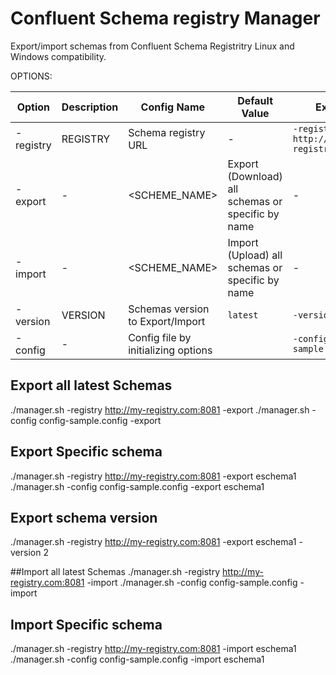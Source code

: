 # Confluent Schema registry Manager
Export/import schemas from Confluent Schema Registritry
Linux and Windows compatibility.

OPTIONS:

| Option  | Description | Config Name  | Default Value  | Example |
|---|---|---|---|---|
|  -registry | REGISTRY |  Schema registry URL | -  | `-registry http://my-registry.com:8081`|  
|  -export | - | <SCHEME_NAME> |  Export (Download) all schemas or specific by name | -  |  `-export schema.test` | 
|  -import | - | <SCHEME_NAME> |  Import (Upload) all schemas or specific by name | -  |  `-import schema.test` | 
|  -version | VERSION | Schemas version to Export/Import | `latest`  |  `-version 2` |
|  -config | - | Config file by initializing options |  |  `-config ./config-sample.config` |


## Export all latest Schemas
./manager.sh -registry http://my-registry.com:8081 -export
./manager.sh -config config-sample.config -export

## Export Specific schema
./manager.sh -registry http://my-registry.com:8081 -export eschema1
./manager.sh -config config-sample.config -export eschema1

## Export schema version
./manager.sh -registry http://my-registry.com:8081 -export eschema1 -version 2


##Import all latest Schemas
./manager.sh -registry http://my-registry.com:8081 -import
./manager.sh -config config-sample.config -import

## Import Specific schema
./manager.sh -registry http://my-registry.com:8081 -import eschema1
./manager.sh -config config-sample.config -import eschema1



 
 


